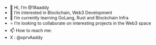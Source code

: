 - 👋 Hi, I’m @18aaddy
- 👀 I’m interested in Blockchain, Web3 Development
- 🌱 I’m currently learning GoLang, Rust and Blockchain Infra
- ⭐ I’m looking to collaborate on interesting projects in the Web3 space
- 📫 How to reach me:
-   X : @xprvAaddy
<!---
18aaddy/18aaddy is a ✨ special ✨ repository because its `README.md` (this file) appears on your GitHub profile.
You can click the Preview link to take a look at your changes.
--->
